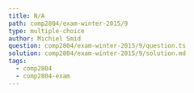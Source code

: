 ```yaml
---
title: N/A
path: comp2804/exam-winter-2015/9
type: multiple-choice
author: Michiel Smid
question: comp2804/exam-winter-2015/9/question.ts
solution: comp2804/exam-winter-2015/9/solution.md
tags:
  - comp2804
  - comp2804-exam
---
```

